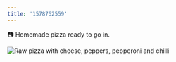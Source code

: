 ```yaml
---
title: '1578762559'
---
```


📷 Homemade pizza ready to go in. 

![Raw pizza with cheese, peppers, pepperoni and chilli](https://hankchizljaw.imgix.net/5012279A-F691-4739-91B4-D2D4C7EF544B.jpeg?auto=format&q=60)